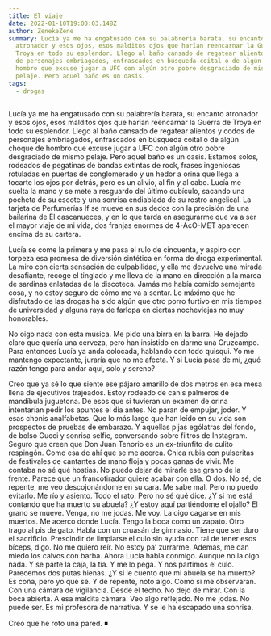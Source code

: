 ```yaml
---
title: El viaje
date: 2022-01-10T19:00:03.148Z
author: ZenekeZene
summary: Lucía ya me ha engatusado con su palabrería barata, su encanto
  atronador y esos ojos, esos malditos ojos que harían reencarnar la Guerra de
  Troya en todo su esplendor. Llego al baño cansado de regatear alientos y codos
  de personajes embriagados, enfrascados en búsqueda coital o de algún choque de
  hombro que excuse jugar a UFC con algún otro pobre desgraciado de mismo
  pelaje. Pero aquel baño es un oasis.
tags:
  - drogas
---
```

Lucía ya me ha engatusado con su palabrería barata, su encanto atronador y esos ojos, esos malditos ojos que harían reencarnar la Guerra de Troya en todo su esplendor. Llego al baño cansado de regatear alientos y codos de personajes embriagados, enfrascados en búsqueda coital o de algún choque de hombro que excuse jugar a UFC con algún otro pobre desgraciado de mismo pelaje. Pero aquel baño es un oasis. Estamos solos, rodeados de pegatinas de bandas extintas de rock, frases ingeniosas rotuladas en puertas de conglomerado y un hedor a orina que llega a tocarte los ojos por detrás, pero es un alivio, al fin y al cabo. Lucía me suelta la mano y se mete a resguardo del último cubículo, sacando una pocheta de su escote y una sonrisa endiablada de su rostro angelical. La tarjeta de Perfumerías If se mueve en sus dedos con la precisión de una bailarina de El cascanueces, y en lo que tarda en asegurarme que va a ser el mayor viaje de mi vida, dos franjas enormes de 4-AcO-MET aparecen encima de su cartera. 

Lucía se come la primera y me pasa el rulo de cincuenta, y aspiro con torpeza esa promesa de diversión sintética en forma de droga experimental. La miro con cierta sensación de culpabilidad, y ella me devuelve una mirada desafiante, recoge el tinglado y me lleva de la mano en dirección a la marea de sardinas enlatadas de la discoteca. Jamás me había comido semejante cosa, y no estoy seguro de cómo me va a sentar. Lo máximo que he disfrutado de las drogas ha sido algún que otro porro furtivo en mis tiempos de universidad y alguna raya de farlopa en ciertas nocheviejas no muy honorables. 

No oigo nada con esta música. Me pido una birra en la barra. He dejado claro que quería una cerveza, pero han insistido en darme una Cruzcampo. Para entonces Lucía ya anda colocada, hablando con todo quisqui. Yo me mantengo expectante, juraría que no me afecta. Y si Lucía pasa de mí, ¿qué razón tengo para andar aquí, solo y sereno? 

Creo que ya sé lo que siente ese pájaro amarillo de dos metros en esa mesa llena de ejecutivos trajeados. Estoy rodeado de canis palmeros de mandíbula juguetona. De esos que si tuvieran un examen de orina intentarían pedir los apuntes el día antes. No paran de empujar, joder. Y esas chonis analfabetas. Que lo más largo que han leído en su vida son prospectos de pruebas de embarazo. Y aquellas pijas ególatras del fondo, de bolso Gucci y sonrisa selfie, conversando sobre filtros de Instagram. Seguro que creen que Don Juan Tenorio es un ex-triunfito de culito respingón. Como esa de ahí que se me acerca. Chica rubia con pulseritas de festivales de cantantes de mano floja y pocas ganas de vivir. Me contaba no sé qué hostias. No puedo dejar de mirarle ese grano de la frente. Parece que un francotirador quiere acabar con ella. O dos. No sé, de repente, me veo descojonándome en su cara. Me sabe mal. Pero no puedo evitarlo. Me río y asiento. Todo el rato. Pero no sé qué dice. ¿Y si me está contando que ha muerto su abuela? ¿Y estoy aquí partiéndome el ojallo? El grano se mueve. Venga, no me jodas. Me voy. La oigo cagarse en mis muertos. Me acerco donde Lucía. Tengo la boca como un zapato. Otro trago al pis de gato. Habla con un cruasán de gimnasio. Tiene que ser duro el sacrificio. Prescindir de limpiarse el culo sin ayuda con tal de tener esos bíceps, digo. No me quiero reír. No estoy pa’ zurrarme. Además, me dan miedo los calvos con barba. Ahora Lucía habla conmigo. Aunque no la oigo nada. Y se parte la caja, la tía. Y me lo pega. Y nos partimos el culo. Parecemos dos putas hienas. ¿Y si le cuento que mi abuela se ha muerto? Es coña, pero yo qué sé. Y de repente, noto algo. Como si me observaran. Con una cámara de vigilancia. Desde el techo. No dejo de mirar. Con la boca abierta. A esa maldita cámara. Veo algo reflejado. No me jodas. No puede ser. Es mi profesora de narrativa. Y se le ha escapado una sonrisa. 

Creo que he roto una pared. ◾ 
